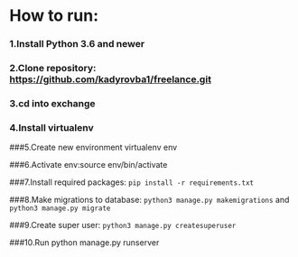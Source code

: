 # How to run:
### 1.Install Python 3.6 and newer
### 2.Clone repository: https://github.com/kadyrovba1/freelance.git
### 3.cd into exchange
### 4.Install virtualenv

###5.Create new environment virtualenv env

###6.Activate env:source env/bin/activate

###7.Install required packages: `pip install -r requirements.txt`

###8.Make migrations to database: `python3 manage.py makemigrations` and `python3 manage.py migrate`

###9.Create super user: `python3 manage.py createsuperuser`

###10.Run python manage.py runserver
